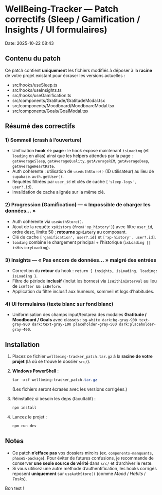 # WellBeing-Tracker — Patch correctifs (Sleep / Gamification / Insights / UI formulaires)
Date: 2025-10-22 08:43

## Contenu du patch
Ce patch contient **uniquement** les fichiers modifiés à déposer à la **racine** de votre projet existant pour écraser les versions actuelles :

- src/hooks/useSleep.ts
- src/hooks/useInsights.ts
- src/hooks/useGamification.ts
- src/components/Gratitude/GratitudeModal.tsx
- src/components/Moodboard/MoodboardModal.tsx
- src/components/Goals/GoalModal.tsx

## Résumé des correctifs

### 1) Sommeil (crash à l’ouverture)
- Unification **hook ↔ page** : le hook expose maintenant `isLoading` (et `loading` en alias) ainsi que les helpers attendus par la page : `getAverageSleep`, `getAverageQuality`, `getAverageREM`, `getAverageDeep`, `getAverageHeartRate`.
- Auth cohérente : utilisation de `useAuthStore()` (ID utilisateur) au lieu de `supabase.auth.getUser()`.
- Requêtes filtrées par `user_id` et clés de cache `['sleep-logs', user?.id]`.
- Invalidation de cache alignée sur la même clé.

### 2) Progression (Gamification) — « Impossible de charger les données… »
- Auth cohérente via `useAuthStore()`.
- Ajout de la requête `xpHistory` (`from('xp_history')`) avec filtre `user_id`, ordre desc, limite 50 ; **retourne `xpHistory`** au composant.
- Clé de cache `['gamification', user?.id]` et `['xp-history', user?.id]`.
- `loading` combine le chargement principal + l’historique (`isLoading || isHistoryLoading`).

### 3) Insights — « Pas encore de données… » malgré des entrées
- Correction du **retour** du hook : `return { insights, isLoading, loading: isLoading }`.
- Filtre de période **inclusif** (inclut les bornes) via `isWithinInterval` au lieu de `isAfter && isBefore`.
- Application du filtre inclusif aux humeurs, sommeil et logs d’habitudes.

### 4) UI formulaires (texte blanc sur fond blanc)
- Uniformisation des champs input/textarea des modales **Gratitude / Moodboard / Goals** avec classes :
  `bg-white dark:bg-gray-900 text-gray-900 dark:text-gray-100 placeholder-gray-500 dark:placeholder-gray-400`.

## Installation
1. Placez ce fichier `wellbeing-tracker_patch.tar.gz` à la **racine de votre projet** (là où se trouve le dossier `src/`).
2. **Windows PowerShell** :
   ```powershell
   tar -xzf wellbeing-tracker_patch.tar.gz
   ```
   (Les fichiers seront écrasés avec les versions corrigées.)

3. Réinstallez si besoin les deps (facultatif) :
   ```bash
   npm install
   ```

4. Lancez le projet :
   ```bash
   npm run dev
   ```

## Notes
- Ce patch **n’efface pas** vos dossiers miroirs (ex. `components-manquants`, `phase5-package`). Pour éviter de futures confusions, je recommande de conserver **une seule source de vérité** dans `src/` et d’archiver le reste.
- Si vous utilisez une autre méthode d’authentification, les hooks corrigés reposent **uniquement** sur `useAuthStore()` (comme *Mood* / *Habits* / *Tasks*).

Bon test !
